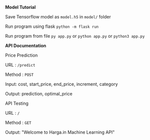 **Model  Tutorial**

Save Tensorflow model as `model.h5` in `model/` folder

Run program using flask `python -m flask run`

Run program from file `py app.py` or `python app.py` or `python3 app.py`

**API Documentation**

Price Prediction

URL : `/predict`

Method : `POST`

Input: cost, start_price, end_price, increment, category

Output: prediction, optimal_price

API Testing

URL : `/`

Method : `GET`

Output: "Welcome to Harga.in Machine Learning API"

